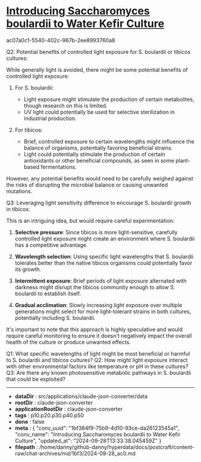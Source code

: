 # [Introducing Saccharomyces boulardii to Water Kefir Culture](https://claude.ai/chat/1bf384f9-75b9-4d10-93ce-da26123545a1)

ac07a0c1-5540-402c-967b-2ee8993760a8

 Q2: Potential benefits of controlled light exposure for S. boulardii or tibicos cultures:

While generally light is avoided, there might be some potential benefits of controlled light exposure:

1. For S. boulardii:
   - Light exposure might stimulate the production of certain metabolites, though research on this is limited.
   - UV light could potentially be used for selective sterilization in industrial production.

2. For tibicos:
   - Brief, controlled exposure to certain wavelengths might influence the balance of organisms, potentially favoring beneficial strains.
   - Light could potentially stimulate the production of certain antioxidants or other beneficial compounds, as seen in some plant-based fermentations.

However, any potential benefits would need to be carefully weighed against the risks of disrupting the microbial balance or causing unwanted mutations.

Q3: Leveraging light sensitivity difference to encourage S. boulardii growth in tibicos:

This is an intriguing idea, but would require careful experimentation:

1. **Selective pressure**: Since tibicos is more light-sensitive, carefully controlled light exposure might create an environment where S. boulardii has a competitive advantage.

2. **Wavelength selection**: Using specific light wavelengths that S. boulardii tolerates better than the native tibicos organisms could potentially favor its growth.

3. **Intermittent exposure**: Brief periods of light exposure alternated with darkness might disrupt the tibicos community enough to allow S. boulardii to establish itself.

4. **Gradual acclimation**: Slowly increasing light exposure over multiple generations might select for more light-tolerant strains in both cultures, potentially including S. boulardii.

It's important to note that this approach is highly speculative and would require careful monitoring to ensure it doesn't negatively impact the overall health of the culture or produce unwanted effects.

Q1: What specific wavelengths of light might be most beneficial or harmful to S. boulardii and tibicos cultures?
Q2: How might light exposure interact with other environmental factors like temperature or pH in these cultures?
Q3: Are there any known photosensitive metabolic pathways in S. boulardii that could be exploited?

---

* **dataDir** : src/applications/claude-json-converter/data
* **rootDir** : claude-json-converter
* **applicationRootDir** : claude-json-converter
* **tags** : p10.p20.p30.p40.p50
* **done** : false
* **meta** : {
  "conv_uuid": "1bf384f9-75b9-4d10-93ce-da26123545a1",
  "conv_name": "Introducing Saccharomyces boulardii to Water Kefir Culture",
  "updated_at": "2024-09-28T13:33:38.045459Z"
}
* **filepath** : /home/danny/github-danny/hyperdata/docs/postcraft/content-raw/chat-archives/md/1bf3/2024-09-28_ac0.md
